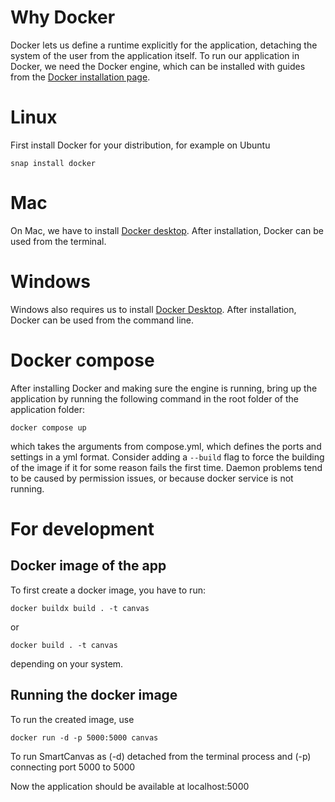 # Why Docker
Docker lets us define a runtime explicitly for the application, detaching the system of the user from the application itself.
To run our application in Docker, we need the Docker engine, which can be installed with guides from the [Docker installation page](https://docs.docker.com/engine/install/).
# Linux
First install Docker for your distribution, for example on Ubuntu
```console
snap install docker
```
# Mac
On Mac, we have to install [Docker desktop](https://docs.docker.com/desktop/install/mac-install/). After installation, Docker can be used from the terminal.
# Windows
Windows also requires us to install [Docker Desktop](https://docs.docker.com/desktop/install/windows-install/). After installation, Docker can be used from the command line.
# Docker compose
After installing Docker and making sure the engine is running, bring up the application by running the following command in the root folder of the application folder:
```console
docker compose up
```
which takes the arguments from compose.yml, which defines the ports and settings in a yml format. 
Consider adding a `--build` flag to force the building of the image if it for some reason fails the first time. Daemon problems tend to be caused by permission issues, or because docker service is not running.

# For development
## Docker image of the app
To first create a docker image, you have to run:
```console
docker buildx build . -t canvas
```
or

```console
docker build . -t canvas
```
depending on your system. 

## Running the docker image
To run the created image, use 
```console
docker run -d -p 5000:5000 canvas
```
To run SmartCanvas as (-d) detached from the terminal process and (-p) connecting port 5000 to 5000 

Now the application should be available at localhost:5000
